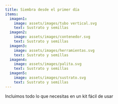```yaml
---
title: Siembra desde el primer día
items:
  imagen1:
    image: assets/images/tubo vertical.svg
    text: Sustrato y semillas
  imagen2:
    image: assets/images/contenedor.svg
    text: Sustrato y semillas
  imagen3:
    image: assets/images/herramientas.svg
    text: Sustrato y semillas
  imagen4:
    image: assets/images/palita.svg
    text: Sustrato y semillas
  imagen5:
    image: assets/images/sustrato.svg
    text: Sustrato y semillas
---
```


Incluimos todo lo que necesitas en un kit fácil de usar
